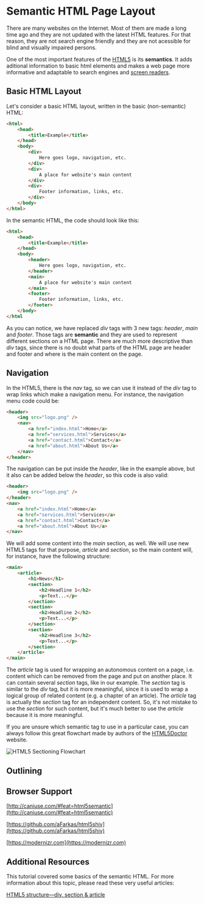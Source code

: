 # Semantic HTML Page Layout


There are many websites on the Internet. Most of them are made a long time ago and they are not updated with the latest HTML features. For that reason, they are not search engine friendly and they are not acessible for blind and visually impaired persons.

One of the most important features of the [HTML5](https://en.wikipedia.org/wiki/HTML5) is its **semantics**. It adds aditional information to basic html elements and makes a web page more informative and adaptable to search engines and [screen readers](https://en.wikipedia.org/wiki/Screen_reader).

## Basic HTML Layout

Let's consider a basic HTML layout, written in the basic (non-semantic) HTML:
``` HTML
<html>
    <head>
        <title>Example</title>
    </head>
    <body>
        <div>
            Here goes logo, navigation, etc. 
        </div>
        <div>
            A place for website's main content 
        </div>
        <div>
            Footer information, links, etc.
        </div>
    </body>
</html>
```
In the semantic HTML, the code should look like this:
``` HTML
<html>
    <head>
        <title>Example</title>
    </head>
    <body>
        <header>
            Here goes logo, navigation, etc. 
        </header>
        <main>
            A place for website's main content 
        </main>
        <footer>
            Footer information, links, etc.
        </footer>
    </body>
</html
```
As you can notice, we have replaced *div* tags with 3 new tags: *header*, *main* and *footer*. Those tags are **semantic** and they are used to represent different sections on a HTML page. There are much more descriptive than *div* tags, since there is no doubt what parts of the HTML page are header and footer and where is the main content on the page.

## Navigation

In the HTML5, there is the *nav* tag, so we can use it instead of the *div* tag to wrap links which make a navigation menu. For instance, the navigation menu code could be:

``` HTML
<header>
    <img src="logo.png" />
    <nav>
        <a href="index.html">Home</a>
        <a href="services.html">Services</a>
        <a href="contact.html">Contact</a>
        <a href="about.html">About Us</a>            
    </nav> 
</header>
```
The navigation can be put inside the *header*, like in the example above, but it also can be added below the *header*, so this code is also valid:

``` HTML
<header>
    <img src="logo.png" />
</header>
<nav>
    <a href="index.html">Home</a>
    <a href="services.html">Services</a>
    <a href="contact.html">Contact</a>
    <a href="about.html">About Us</a>            
</nav> 

```

We will add some content into the *main* section, as well. We will use new HTML5 tags for that purpose, *article* and *section*, so the main content will, for instance, have the following structure:

``` HTML
<main>
    <article>
        <h1>News</h1>
        <section>
            <h2>Headline 1</h2>
            <p>Text...</p>
        </section>
        <section>
            <h2>Headline 2</h2>
            <p>Text...</p>
        </section>
        <section>
            <h2>Headline 3</h2>
            <p>Text...</p>
        </section>        
    </article>
</main>
```
The *article* tag is used for wrapping an autonomous content on a page, i.e. content which can be removed from the page and put on another place. It can contain several *section* tags, like in our example. The *section* tag is similar to the *div* tag, but it is more meaningful, since it is used to wrap a logical group of related content (e.g. a chapter of an article). The *article* tag is actually the *section* tag for an independent content. So, it's not mistake to use the *section* for such content, but it's much better to use the *article* because it is more meaningful.

If you are unsure which semantic tag to use in a particular case, you can always follow this great flowchart made by authors of the [HTML5Doctor](http://html5doctor.com) website.

![HTML5 Sectioning Flowchart](http://html5doctor.com/downloads/h5d-sectioning-flowchart.png)

## Outlining

## Browser Support

[http://caniuse.com/#feat=html5semantic](http://caniuse.com/#feat=html5semantic)

[https://github.com/aFarkas/html5shiv](https://github.com/aFarkas/html5shiv)

[https://modernizr.com](https://modernizr.com)

## Additional Resources
This tutorial covered some basics of the semantic HTML. For more information about this topic, please read these very useful articles:

[HTML5 structure—div, section & article](http://oli.jp/2009/html5-structure1/)
